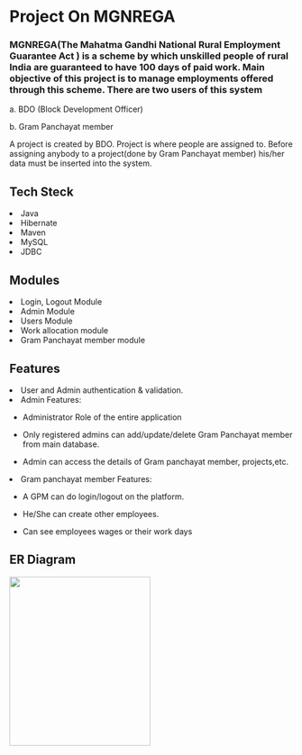 <!DOCTYPE html>
<html lang="en">
<head>
    <meta charset="UTF-8">
    <meta http-equiv="X-UA-Compatible" content="IE=edge">
    <meta name="viewport" content="width=device-width, initial-scale=1.0">
    
</head>
<body>
    <div>
    <h1>Project On MGNREGA</h1>


<h3>MGNREGA(The Mahatma Gandhi National Rural Employment Guarantee Act ) is a scheme by which unskilled people of rural India are guaranteed to have 100 days of paid work. Main objective of this project is to manage employments offered through this scheme. There are two users of this system
</h3>

<p>a. BDO (Block Development Officer) </p> 
    <p>b. Gram Panchayat member </p>
   A project is created by BDO. Project is where people are assigned to. Before assigning anybody to a project(done by Gram Panchayat member) his/her data must be inserted into the system.
    <h2>Tech Steck</h2>
<li>Java</li> 
<li>Hibernate</li>  
<li>Maven</li> 
<li>MySQL</li>
<li>JDBC</li>


<h2>Modules</h2>

<li>Login, Logout Module</li>
<li>Admin Module</li>
<li>Users Module</li>
<li>Work allocation module</li>
<li>Gram Panchayat member module</li>

<h2>Features</h2>
<li>User and Admin authentication & validation.</li>
<li>Admin Features:</li>
<ul><li>Administrator Role of the entire application</li></ul>
<ul><li>Only registered admins can add/update/delete Gram Panchayat member from main database.</li></ul>
<ul><li>Admin can access the details of Gram panchayat member, projects,etc.</li></ul>
<li>Gram panchayat member Features:</li>
<ul><li>A GPM can do login/logout on the platform.</li></ul>
<ul><li>He/She can create other employees.</li></ul>
<ul><li>Can see employees wages or their work days</li></ul>


<h2>ER Diagram</h2>
<img style="height: 300px;width: 250px;" src="https://user-images.githubusercontent.com/103634964/208470378-722aabbb-46e8-4a9a-afbd-d77c41da8d84.jpeg" alt="">

</div>
</body>
</html>

